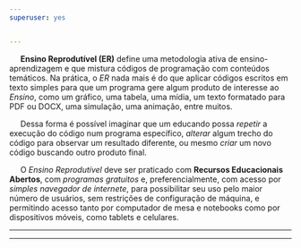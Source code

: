 ```yaml
---
superuser: yes


---
```



<!-- Google tag (gtag.js)--> 
<script async src="https://www.googletagmanager.com/gtag/js?id=G-S1L73VGCG5"></script>
<script>
  window.dataLayer = window.dataLayer || [];
  function gtag(){dataLayer.push(arguments);}
  gtag('js', new Date());

  gtag('config', 'G-S1L73VGCG5');
</script>

<!---<i class="fa-solid fa-bullseye"></i>--->

&nbsp;&nbsp;&nbsp;&nbsp; **Ensino Reprodutível (ER)** define uma metodologia ativa de ensino-aprendizagem e que mistura códigos de programação com conteúdos temáticos. Na prática, o *ER* nada mais é do que aplicar códigos escritos em texto simples para que um programa gere algum produto de interesse ao *Ensino*, como um gráfico, uma tabela, uma mídia, um texto formatado para PDF ou DOCX, uma simulação, uma animação, entre muitos.

&nbsp;&nbsp;&nbsp;&nbsp; Dessa forma é possível imaginar que um educando possa *repetir* a execução do código num programa específico, *alterar* algum trecho do código para observar um resultado diferente, ou mesmo  *criar* um novo código buscando outro produto final. 

&nbsp;&nbsp;&nbsp;&nbsp; O *Ensino Reprodutível* deve ser praticado com **Recursos Educacionais Abertos**, com *programas gratuitos* e, preferencialmente, com acesso por *simples navegador de internete*, para possibilitar seu uso pelo maior número de usuários, sem restrições de configuração de máquina, e permitindo acesso tanto por computador de mesa e notebooks como por dispositivos móveis, como tablets e celulares. 


  _____________________________________________________________________
  _____________________________________________________________________

